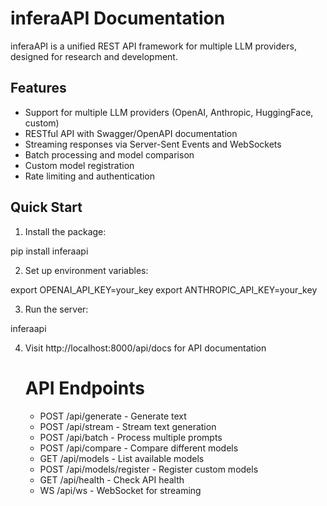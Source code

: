 # inferaAPI Documentation

inferaAPI is a unified REST API framework for multiple LLM providers, designed for research and development.

## Features

- Support for multiple LLM providers (OpenAI, Anthropic, HuggingFace, custom)
- RESTful API with Swagger/OpenAPI documentation
- Streaming responses via Server-Sent Events and WebSockets
- Batch processing and model comparison
- Custom model registration
- Rate limiting and authentication

## Quick Start

1. Install the package:


pip install inferaapi

2. Set up environment variables:

export OPENAI_API_KEY=your_key
export ANTHROPIC_API_KEY=your_key

3. Run the server:

inferaapi

4. Visit http://localhost:8000/api/docs for API documentation

    # API Endpoints
    - POST /api/generate - Generate text
    - POST /api/stream - Stream text generation
    - POST /api/batch - Process multiple prompts
    - POST /api/compare - Compare different models
    - GET /api/models - List available models
    - POST /api/models/register - Register custom models
    - GET /api/health - Check API health
    - WS /api/ws - WebSocket for streaming

    